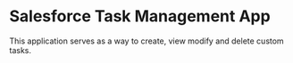 # Salesforce Task Management App

This application serves as a way to create, view modify and delete custom tasks.